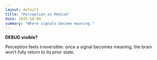 ```yaml
---
layout: default
title: "Perception as Medium"
date: 2025-10-09
summary: "Where signals become meaning."
---
```


**DEBUG visible?**

Perception feels irreversible: once a signal becomes meaning, the brain won’t fully return to its prior state.
